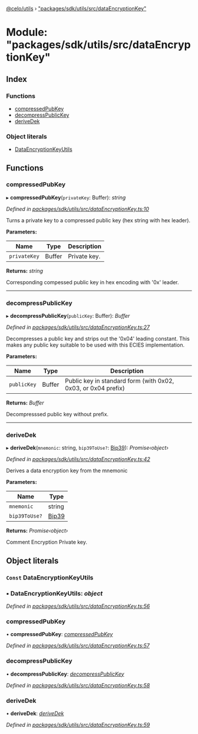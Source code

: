 [@celo/utils](../README.md) › ["packages/sdk/utils/src/dataEncryptionKey"](_packages_sdk_utils_src_dataencryptionkey_.md)

# Module: "packages/sdk/utils/src/dataEncryptionKey"

## Index

### Functions

* [compressedPubKey](_packages_sdk_utils_src_dataencryptionkey_.md#compressedpubkey)
* [decompressPublicKey](_packages_sdk_utils_src_dataencryptionkey_.md#decompresspublickey)
* [deriveDek](_packages_sdk_utils_src_dataencryptionkey_.md#derivedek)

### Object literals

* [DataEncryptionKeyUtils](_packages_sdk_utils_src_dataencryptionkey_.md#const-dataencryptionkeyutils)

## Functions

###  compressedPubKey

▸ **compressedPubKey**(`privateKey`: Buffer): *string*

*Defined in [packages/sdk/utils/src/dataEncryptionKey.ts:10](https://github.com/celo-org/celo-monorepo/blob/master/packages/sdk/utils/src/dataEncryptionKey.ts#L10)*

Turns a private key to a compressed public key (hex string with hex leader).

**Parameters:**

Name | Type | Description |
------ | ------ | ------ |
`privateKey` | Buffer | Private key. |

**Returns:** *string*

Corresponding compessed public key in hex encoding with '0x' leader.

___

###  decompressPublicKey

▸ **decompressPublicKey**(`publicKey`: Buffer): *Buffer*

*Defined in [packages/sdk/utils/src/dataEncryptionKey.ts:27](https://github.com/celo-org/celo-monorepo/blob/master/packages/sdk/utils/src/dataEncryptionKey.ts#L27)*

Decompresses a public key and strips out the '0x04' leading constant. This makes
any public key suitable to be used with this ECIES implementation.

**Parameters:**

Name | Type | Description |
------ | ------ | ------ |
`publicKey` | Buffer | Public key in standard form (with 0x02, 0x03, or 0x04 prefix) |

**Returns:** *Buffer*

Decompresssed public key without prefix.

___

###  deriveDek

▸ **deriveDek**(`mnemonic`: string, `bip39ToUse?`: [Bip39](_packages_sdk_utils_src_account_.md#bip39)): *Promise‹object›*

*Defined in [packages/sdk/utils/src/dataEncryptionKey.ts:42](https://github.com/celo-org/celo-monorepo/blob/master/packages/sdk/utils/src/dataEncryptionKey.ts#L42)*

Derives a data encryption key from the mnemonic

**Parameters:**

Name | Type |
------ | ------ |
`mnemonic` | string |
`bip39ToUse?` | [Bip39](_packages_sdk_utils_src_account_.md#bip39) |

**Returns:** *Promise‹object›*

Comment Encryption Private key.

## Object literals

### `Const` DataEncryptionKeyUtils

### ▪ **DataEncryptionKeyUtils**: *object*

*Defined in [packages/sdk/utils/src/dataEncryptionKey.ts:56](https://github.com/celo-org/celo-monorepo/blob/master/packages/sdk/utils/src/dataEncryptionKey.ts#L56)*

###  compressedPubKey

• **compressedPubKey**: *[compressedPubKey](_packages_sdk_utils_src_dataencryptionkey_.md#compressedpubkey)*

*Defined in [packages/sdk/utils/src/dataEncryptionKey.ts:57](https://github.com/celo-org/celo-monorepo/blob/master/packages/sdk/utils/src/dataEncryptionKey.ts#L57)*

###  decompressPublicKey

• **decompressPublicKey**: *[decompressPublicKey](_packages_sdk_utils_src_dataencryptionkey_.md#decompresspublickey)*

*Defined in [packages/sdk/utils/src/dataEncryptionKey.ts:58](https://github.com/celo-org/celo-monorepo/blob/master/packages/sdk/utils/src/dataEncryptionKey.ts#L58)*

###  deriveDek

• **deriveDek**: *[deriveDek](_packages_sdk_utils_src_dataencryptionkey_.md#derivedek)*

*Defined in [packages/sdk/utils/src/dataEncryptionKey.ts:59](https://github.com/celo-org/celo-monorepo/blob/master/packages/sdk/utils/src/dataEncryptionKey.ts#L59)*
